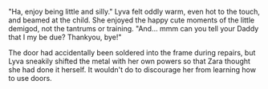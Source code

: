 "Ha, enjoy being little and silly." Lyva felt oddly warm, even hot to the touch, and beamed at the child. She enjoyed the happy cute moments of the little demigod, not the tantrums or training. "And... mmm can you tell your Daddy that I my be due? Thankyou, bye!"    

The door had accidentally been soldered into the frame during repairs, but Lyva sneakily shifted the metal with her own powers so that Zara thought she had done it herself. It wouldn't do to discourage her from learning how to use doors.